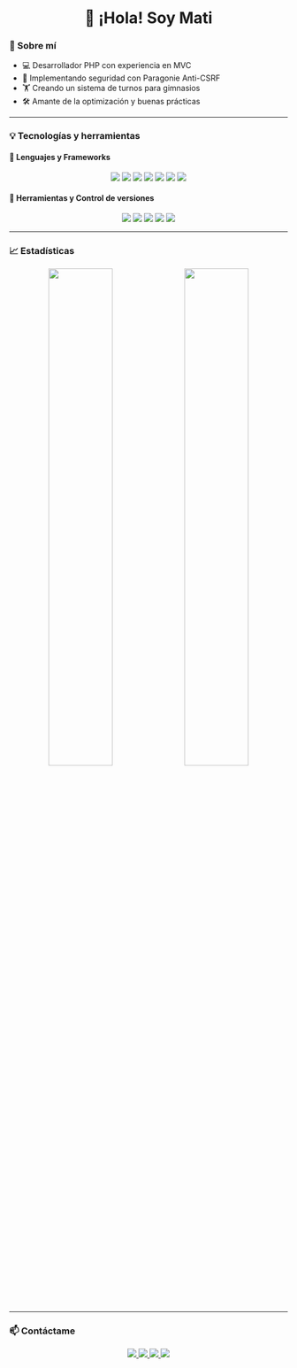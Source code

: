 <h1 align="center">👋 ¡Hola! Soy Mati</h1>

### 🚀 Sobre mí  

- 💻 Desarrollador PHP con experiencia en MVC  
- 🔐 Implementando seguridad con Paragonie Anti-CSRF  
- 🏋️ Creando un sistema de turnos para gimnasios  
- 🛠 Amante de la optimización y buenas prácticas  

---

### 💡 Tecnologías y herramientas  

#### 🔹 Lenguajes y Frameworks  
<p align="center">
    <img src="https://img.shields.io/badge/PHP-777BB4?style=for-the-badge&logo=php&logoColor=white"/>
    <img src="https://img.shields.io/badge/JavaScript-F7DF1E?style=for-the-badge&logo=javascript&logoColor=black"/>
    <img src="https://img.shields.io/badge/jQuery-0769AD?style=for-the-badge&logo=jquery&logoColor=white"/>
    <img src="https://img.shields.io/badge/MySQL-4479A1?style=for-the-badge&logo=mysql&logoColor=white"/>
    <img src="https://img.shields.io/badge/HTML5-E34F26?style=for-the-badge&logo=html5&logoColor=white"/>
    <img src="https://img.shields.io/badge/CSS3-1572B6?style=for-the-badge&logo=css3&logoColor=white"/>
    <img src="https://img.shields.io/badge/Bootstrap-563D7C?style=for-the-badge&logo=bootstrap&logoColor=white"/>
</p>  

#### 🔹 Herramientas y Control de versiones  
<p align="center">
    <img src="https://img.shields.io/badge/git-%23F05033.svg?style=for-the-badge&logo=git&logoColor=white"/>
    <img src="https://img.shields.io/badge/github-%23121011.svg?style=for-the-badge&logo=github&logoColor=white"/>
    <img src="https://img.shields.io/badge/Visual%20Studio%20Code-0078d7.svg?style=for-the-badge&logo=visual-studio-code&logoColor=white"/>
    <img src="https://img.shields.io/badge/Composer-885630?style=for-the-badge&logo=composer&logoColor=white"/>
    <img src="https://img.shields.io/badge/WAMPP-FB7A24?style=for-the-badge&logo=wampp&logoColor=white"/>
</p>  

---

### 📈 Estadísticas  
<p align="center">
    <img src="https://github-readme-stats.vercel.app/api?username=memcode-dev&show_icons=true&theme=radical" width="48%"/>
    <img src="https://github-readme-stats.vercel.app/api/top-langs/?username=memcode-dev&layout=compact&theme=radical" width="48%"/>
</p>

---

### 📫 Contáctame  

<p align="center">
    <a href="https://github.com/memcode-dev" target="_blank">
        <img src="https://img.shields.io/badge/GitHub-%23121011.svg?style=for-the-badge&logo=github&logoColor=white"/>
    </a>
    <a href="https://www.linkedin.com/in/memcode-dev/" target="_blank">
        <img src="https://img.shields.io/badge/LinkedIn-%230077B5.svg?style=for-the-badge&logo=linkedin&logoColor=white"/>
    </a>
    <a href="https://twitter.com/memcode_dev" target="_blank">
        <img src="https://img.shields.io/badge/Twitter-%231DA1F2.svg?style=for-the-badge&logo=twitter&logoColor=white"/>
    </a>
    <a href="https://memcode.dev" target="_blank">
        <img src="https://img.shields.io/badge/Portfolio-%23121011.svg?style=for-the-badge&logo=firefox&logoColor=white"/>
    </a>
</p>
